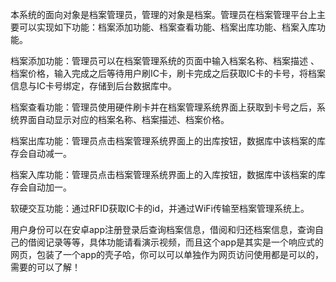 本系统的面向对象是档案管理员，管理的对象是档案。管理员在档案管理平台上主要可以实现如下功能：档案添加功能、档案查看功能、档案出库功能、档案入库功能。

档案添加功能：管理员可以在档案管理系统的页面中输入档案名称、档案描述 、档案价格，输入完成之后等待用户刷IC卡，刷卡完成之后获取IC卡的卡号，将档案信息与IC卡号绑定，存储到后台数据库中。

档案查看功能：管理员使用硬件刷卡并在档案管理系统界面上获取到卡号之后，系统界面自动显示对应的档案名称、档案描述、档案价格。

档案出库功能：管理员点击档案管理系统界面上的出库按钮，数据库中该档案的库存会自动减一。

档案入库功能：管理员点击档案管理系统界面上的入库按钮，数据库中该档案的库存会自动加一。

软硬交互功能：通过RFID获取IC卡的id，并通过WiFi传输至档案管理系统上。

用户身份可以在安卓app注册登录后查询档案信息，借阅和归还档案信息，查询自己的借阅记录等等，具体功能请看演示视频，而且这个app是其实是一个响应式的网页，包装了一个app的壳子哈，你可以可以单独作为网页访问使用都是可以的，需要的可以了解！
